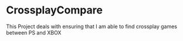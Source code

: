 # CrossplayCompare
This Project deals with ensuring that I am able to find crossplay games between PS and XBOX
